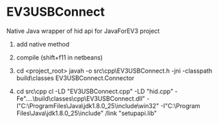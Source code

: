 # EV3USBConnect

Native Java wrapper of hid api for JavaForEV3 project

1. add native method

2. compile (shift+f11 in netbeans)

3. cd <project_root> javah -o src\cpp\EV3USBConnect.h -jni -classpath build\classes EV3USBConnect.Connector
4. cd src\cpp cl -LD "EV3USBConnect.cpp" -LD "hid.cpp" -Fe"..\..\build\classes\cpp\EV3USBConnect.dll" -I"C:\ProgramFiles\Java\jdk1.8.0_25\include\win32" -I"C:\Program Files\Java\jdk1.8.0_25\include" /link "setupapi.lib"

